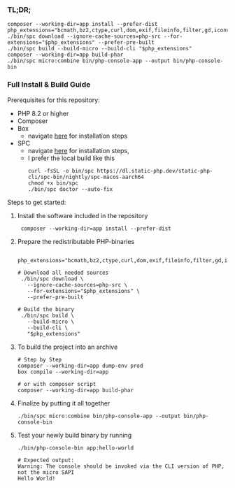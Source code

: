 ### TL;DR;

```shell
composer --working-dir=app install --prefer-dist
php_extensions="bcmath,bz2,ctype,curl,dom,exif,fileinfo,filter,gd,iconv,intl,mbregex,mbstring,openssl,pcntl,pdo,pdo_sqlite,phar,posix,readline,redis,sockets,sodium,sqlite3,tokenizer,zip,zlib"
./bin/spc download --ignore-cache-sources=php-src --for-extensions="$php_extensions" --prefer-pre-built
./bin/spc build --build-micro --build-cli "$php_extensions"
composer --working-dir=app build-phar
./bin/spc micro:combine bin/php-console-app --output bin/php-console-bin
```

### Full Install & Build Guide

Prerequisites for this repository:
- PHP 8.2 or higher
- Composer
- Box
  - navigate [here](https://github.com/box-project/box/blob/main/doc/installation.md#composer) for installation steps
- SPC 
  - navigate [here](https://static-php.dev/en/guide/manual-build.html) for installation steps, 
  - I prefer the local build like this
    ```shell
    curl -fsSL -o bin/spc https://dl.static-php.dev/static-php-cli/spc-bin/nightly/spc-macos-aarch64
    chmod +x bin/spc
    ./bin/spc doctor --auto-fix
    ```

Steps to get started:

1. Install the software included in the repository
   ```shell
    composer --working-dir=app install --prefer-dist
   ```

2. Prepare the redistributable PHP-binaries
   ```shell
    php_extensions="bcmath,bz2,ctype,curl,dom,exif,fileinfo,filter,gd,iconv,intl,mbregex,mbstring,openssl,pcntl,pdo,pdo_sqlite,phar,posix,readline,redis,sockets,sodium,sqlite3,tokenizer,zip,zlib"
    
   # Download all needed sources
    ./bin/spc download \
      --ignore-cache-sources=php-src \
      --for-extensions="$php_extensions" \
      --prefer-pre-built
    
   # Build the binary
    ./bin/spc build \
      --build-micro \
      --build-cli \
      "$php_extensions"
    ```
   
3. To build the project into an archive
   ```shell
   # Step by Step
   composer --working-dir=app dump-env prod
   box compile --working-dir=app
   
   # or with composer script
   composer --working-dir=app build-phar
   ```
   
4. Finalize by putting it all together
   ```shell
   ./bin/spc micro:combine bin/php-console-app --output bin/php-console-bin
   ```
   
5. Test your newly build binary by running 
   ```shell
   ./bin/php-console-bin app:hello-world
   
   # Expected output: 
   Warning: The console should be invoked via the CLI version of PHP, not the micro SAPI
   Hello World!
   ```
